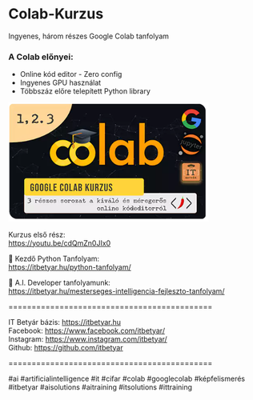 # Colab-Kurzus
Ingyenes, három részes Google Colab tanfolyam

### A Colab előnyei:  
* Online kód editor - Zero config
* Ingyenes GPU használat
* Többszáz előre telepített Python library


<img src="https://github.com/itbetyar/Colab-Kurzus/blob/69791d51e5bd5e24ce546004771d4151adc32f97/Colab%20sorozat_honlapra%20copy.webp" alt="IT Betyár Colab kurzus" width="400">

Kurzus első rész:  
https://youtu.be/cdQmZn0JIx0


🐍 Kezdő Python Tanfolyam:  
https://itbetyar.hu/python-tanfolyam/

🤖 A.I. Developer tanfolyamunk:  
https://itbetyar.hu/mesterseges-intelligencia-fejleszto-tanfolyam/



============================================  

IT Betyár bázis: https://itbetyar.hu  
Facebook: https://www.facebook.com/itbetyar/  
Instagram: https://www.instagram.com/itbetyar/  
Github: https://github.com/itbetyar  

============================================  

#ai #artificialintelligence #it #cifar #colab #googlecolab #képfelismerés
#itbetyar #aisolutions #aitraining #itsolutions #ittraining
